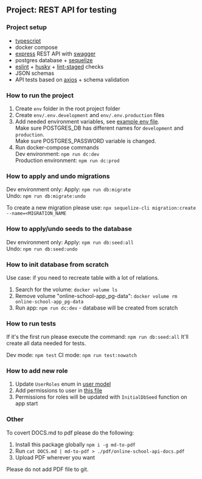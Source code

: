 ## Project: REST API for testing

### Project setup

-   [typescript](https://www.typescriptlang.org/)
-   docker compose
-   [express](https://expressjs.com/) REST API with [swagger](https://swagger.io/)
-   postgres database + [sequelize](https://sequelize.org/)
-   [eslint](https://github.com/eslint/eslint) + [husky](https://github.com/typicode/husky) + [lint-staged](https://github.com/okonet/lint-staged) checks
-   JSON schemas
-   API tests based on [axios](https://github.com/axios/axios) + schema validation

### How to run the project

1. Create `env` folder in the root project folder
2. Create `env/.env.development` and `env/.env.production` files
3. Add needed environment variables, see [example env file](.env.example). \
   Make sure POSTGRES_DB has different names for `development` and `production`. \
   Make sure POSTGRES_PASSWORD variable is changed.
4. Run docker-compose commands \
   Dev environment: `npm run dc:dev` \
   Production environment: `npm run dc:prod`

### How to apply and undo migrations

Dev environment only:
Apply: `npm run db:migrate`\
Undo: `npm run db:migrate:undo`

To create a new migration please use:
`npx sequelize-cli migration:create --name=<MIGRATION_NAME` 

### How to apply/undo seeds to the database

Dev environment only:
Apply: `npm run db:seed:all`\
Undo: `npm run db:seed:undo`

### How to init database from scratch

Use case: if you need to recreate table with a lot of relations.

1. Search for the volume: `docker volume ls`
2. Remove volume "online-school-app_pg-data": `docker volume rm online-school-app_pg-data`
3. Run app: `npm run dc:dev` - database will be created from scratch

### How to run tests

If it's the first run please execute the command: `npm run db:seed:all`
It'll create all data needed for tests.

Dev mode: `npm test`
CI mode: `npm run test:nowatch`

### How to add new role

1. Update `UserRoles` enum in [user model](src/db/models/user.model.ts)
2. Add permissions to user in [this file](src/db/data/permissions-by-role.ts)
3. Permissions for roles will be updated with `InitialDbSeed` function on app start

### Other

To covert DOCS.md to pdf please do the following:

1. Install this package globally `npm i -g md-to-pdf`
2. Run `cat DOCS.md | md-to-pdf > ./pdf/online-school-api-docs.pdf`
3. Upload PDF wherever you want

Please do not add PDF file to git.
